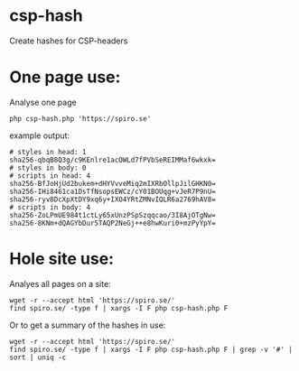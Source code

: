 # csp-hash
Create hashes for CSP-headers

# One page use:
Analyse one page
```
php csp-hash.php 'https://spiro.se'
```


example output:
```
# styles in head: 1
sha256-qbqB8Q3g/c9KEnlre1acOWLd7fPVbSeREIMMaf6wkxk=
# styles in body: 0
# scripts in head: 4
sha256-BfJoHjUd2bukem+dHYVvveMiq2mIXRbOllpJilGHKN0=
sha256-IHi8461ca1DsTfNsopsEWCz/cY01BOUqg+vJeR7P9nU=
sha256-ryv8DcXpXtDY9xq6y+IXO4YRtZMNvIQLR6a2769hAV8=
# scripts in body: 4
sha256-ZoLPmUE984t1ctLy65xUnzPSpSzqqcao/3I8AjOTgNw=
sha256-8KNm+dQAGYbDur5TAQP2NeGj++e8hwKuri0+mzPyYpY=
```

# Hole site use:
Analyes all pages on a site:
```
wget -r --accept html 'https://spiro.se/'
find spiro.se/ -type f | xargs -I F php csp-hash.php F
```

Or to get a summary of the hashes in use:
```
wget -r --accept html 'https://spiro.se/'
find spiro.se/ -type f | xargs -I F php csp-hash.php F | grep -v '#' | sort | uniq -c
```
